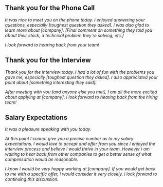 ## Thank you for the Phone Call

*It was nice to meet you on the phone today. I enjoyed answering your questions, especially [toughest question they asked]. I was also glad to learn more about [company]. [Final comment on something they told you about their stack, a technical problem they're solving, etc.]*

*I look forward to hearing back from your team!*

## Thank you for the Interview

*Thank you for the interview today. I had a lot of fun with the problems you gave me, especially [toughest question they asked]. I also appreciated your point about [something interesting they said].*

*After meeting with you [and anyone else you met], I am all the more excited about applying at [company]. I look forward to hearing back from the hiring team!*

## Salary Expectations

*It was a pleasure speaking with you today.*

*At this point I cannot give you a precise number as to my salary expectations. I would love to accept and offer from you since I enjoyed the interview process and believe I would thrive in your team. However I am waiting to hear back from other companies to get a better sense of what compensation would be reasonable.*

*I know I would be very happy working at [company]. If you would get back to me with a specific offer, I would consider it very closely. I look forward to continuing this discussion.*